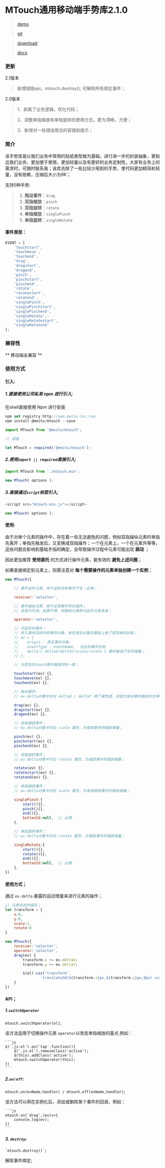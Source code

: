 # MTouch通用移动端手势库2.1.0

> [demo](http://f2er.meitu.com/gxd/mtouch/example/index.html)

> [git](https://gitlab.meitu.com/npm/meitu-mtouch)

> [download](http://f2er.meitu.com/gxd/mtouch/dist/mtouch.min.js)

> [docs](http://f2er.meitu.com/docs/#/mtouch/)

### 更新

2.1版本

> 新增销毁api，mtouch.destroy(); 可解除所有绑定事件；

2.0版本

> 1、剥离了业务逻辑，优化代码；

> 2、调整单指缩放和单指旋转的使用方式，更为清晰，方便；

> 3、新增对一些错误用法的容错和提示；

### 简介

该手势库是以我们业务中常用的贴纸类型做为基础，进行进一步的封装抽象，更贴近我们业务，更加便于使用，更加轻量以及有更好的业务定制性，大家有业务上的需求时，可随时联系我；该库去除了一些比较少用到的手势，使代码更加精简和轻量，没有依赖，压缩后大小为9K；

支持5种手势:

> 1. **拖动事件**：`drag`
> 2. **双指缩放**：`pinch`
> 3. **双指旋转**：`rotate`
> 4. **单指缩放**：`singlePinch`
> 5. **单指旋转**：`singleRotate`

#### 事件类型：

```js
EVENT = [
    'touchstart',
    'touchmove',
    'touchend',
    'drag',
    'dragstart',
    'dragend',
    'pinch',
    'pinchstart',
    'pinchend',
    'rotate',
    'rotatestart',
    'rotatend',
    'singlePinch',
    'singlePinchstart',
    'singlePinchend',
    'singleRotate',·
    'singleRotatestart',
    'singleRotatend'
];
```

### 兼容性

** 移动端全兼容 **

### 使用方式

#### 引入:

##### 1.直接使用公司私有 npm 进行引入;

在shell直接使用 Npm 进行安装

```js
npm set registry http://npm.meitu-inc.com
npm install @meitu/mtouch --save

```

```js
import MTouch from '@meitu/mtouch';

// 或者

let MTouch = required('@meitu/mtouch');
```


##### 2.使用`import || required`直接引入;

```js
import MTouch from './mtouch.min';

new MTouch( options );

```

##### 3.直接通过`script`标签引入;

```js
<script src="mtouch.min.js"></script>

new MTouch( options );
```

#### 使用:

由于对单个元素的操作中，存在着一些无法避免的问题，例如双指操纵元素时单指先离开；单指先触发后，又变换成双指操作；一个在元素上，一个在元素外等等，这些问题会影响到基础手指的确定，会导致操作过程中元素可能出现 **跳动** ；

因此更加推荐 **使用委托** 的方式进行操作元素，能有效的 **避免上述问题**；

如果直接绑定到元素上，则需注意对 **每个需要操作的元素单独创建一个实例**；

```js
new MTouch({

    // 事件监听元素，用于监听所有事件产生；必填；

    receiver:'selector',

    // 事件操纵元素，用于反馈事件所的操作；
    // 该值为可选，如果不填，则操纵元素即为监听元素本身；

    operator:'selector',  

    // 可监听的事件；
    // 传入事件回调中的事件对象，有在原生对象的基础上做了层简单的封装；
    // ev = {
    //    origin : 原生事件对象，
    //    eventType : eventName,  对应的事件名称
    //    delta:{ deltaX/deltaY/scale/rotate } 事件触发产生的增量；
    // };

    // 与原生的touch事件触发时机一致；

    touchstart(ev) {},  
    touchmove(ev) {},   
    touchend(ev) {},

    // 拖动事件;
    // ev.delta对象中对应 deltaX / deltaY 两个属性值，该值为拖动事件触发的位移增量，单位为px，表示比上一次触发增加的位移量；

    drag(ev) {},
    dragstart(ev) {},
    dragend(ev) {},

    // 双指缩放事件；
    // ev.delta对象中对应 scale 属性，为缩放事件的缩放增量；

    pinch(ev) {},
    pinchstart(ev) {},
    pinchend(ev) {},

    // 双指旋转事件；
    // ev.delta对象中对应 rotate 属性，为缩放事件的缩放增量；

    rotate(ev) {},
    rotatestart(ev) {},
    rotatend(ev) {},

    // 单指缩放事件；
    // ev.delta对象中对应 scale 属性，为单指缩放事件的缩放增量；

    singlePinch:{
        start(){},
        pinch(){},
        end(){},
        buttonId:null,  // 必需
    },

    // 单指旋转事件；
    // ev.delta对象中对应 rotate 属性，为缩放事件的缩放增量；

    singleRotate:{
        start(){},
        rotate(){},
        end(){},
        buttonId:null,  // 必需
    },
})
```

#### 使用方式；

通过 `ev.delta` 暴露的运动增量来进行元素的操作；

```js
// 元素状态的保存；
let transform = {
    x:0,
    y:0,
    scale:1,
    rotate:0
}

new MTouch({
    receiver:'selector',
    operator:'selector',
    drag(ev) {
        transform.x += ev.deltaX;
        transform.y += ev.deltaY;

        $(el).css('transform',
                `translate3d(${transform.x}px,${transform.y}px,0px) scale(${transform.scale}) rotate(${transform.rotate}deg)`);
    }
})

```

#### API；

##### 1.`switchOperator`

`mtouch.switchOperator(el)`;

该方法适用于切换操作元素 `operator`以改变单指缩放的基点,例如：

    ```js
    $('.js-el').on('tap',function(){
        $('.js-el').removeClass('active');
        $(this).addClass('active');
        mtouch.switchOperator(this);
    })
    ```

##### 2.`on/off`:

`mtouch.on(evName,handler) / mtouch.off(evName,handler)`;

该方法可以用在实例化后，添加或删除某个事件的回调，例如：

    ```js
    mtouch.on('drag',(ev)=>{
        console.log(ev);
    })
    ```
##### 3. `destroy`:

    `mtouch.destroy()`;

解除事件绑定;
